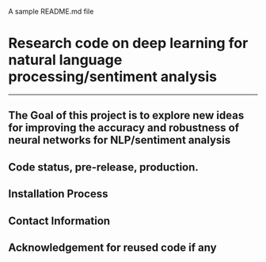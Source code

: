 A sample README.md file

# Research code on deep learning for natural language processing/sentiment analysis
---
## The Goal of this project is to explore new ideas for improving the accuracy and robustness of neural networks for NLP/sentiment analysis

## Code status, pre-release, production.

## Installation Process

## Contact Information

## Acknowledgement for reused code if any


